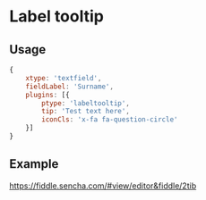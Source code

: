 # Label tooltip
## Usage

```javascript
{
	xtype: 'textfield',
	fieldLabel: 'Surname',
	plugins: [{
		ptype: 'labeltooltip',
		tip: 'Test text here',
		iconCls: 'x-fa fa-question-circle'
	}]
}
```

## Example
https://fiddle.sencha.com/#view/editor&fiddle/2tib
